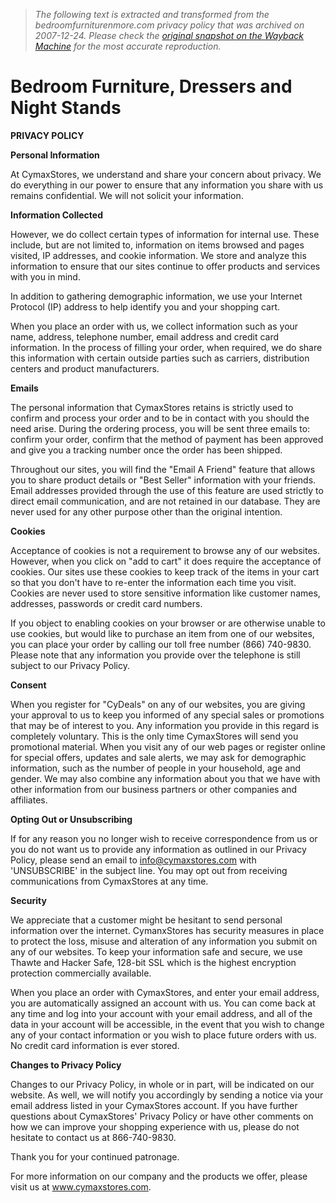 > *The following text is extracted and transformed from the bedroomfurniturenmore.com privacy policy that was archived on 2007-12-24. Please check the [original snapshot on the Wayback Machine](https://web.archive.org/web/20071224050849id_/http%3A//www.bedroomfurniturenmore.com/scripts/page.asp%3FidPage%3D6) for the most accurate reproduction.*

# Bedroom Furniture, Dressers and Night Stands

**PRIVACY POLICY**

**Personal Information**

At CymaxStores, we understand and share your concern about privacy. We do everything in our power to ensure that any information you share with us remains confidential. We will not solicit your information. 

  
**Information Collected**

However, we do collect certain types of information for internal use. These include, but are not limited to, information on items browsed and pages visited, IP addresses, and cookie information. We store and analyze this information to ensure that our sites continue to offer products and services with you in mind.

In addition to gathering demographic information, we use your Internet Protocol (IP) address to help identify you and your shopping cart.

When you place an order with us, we collect information such as your name, address, telephone number, email address and credit card information. In the process of filling your order, when required, we do share this information with certain outside parties such as carriers, distribution centers and product manufacturers.

**Emails**

The personal information that CymaxStores retains is strictly used to confirm and process your order and to be in contact with you should the need arise. During the ordering process, you will be sent three emails to: confirm your order, confirm that the method of payment has been approved and give you a tracking number once the order has been shipped.

Throughout our sites, you will find the "Email A Friend" feature that allows you to share product details or "Best Seller" information with your friends. Email addresses provided through the use of this feature are used strictly to direct email communication, and are not retained in our database. They are never used for any other purpose other than the original intention.

  
**Cookies**

Acceptance of cookies is not a requirement to browse any of our websites. However, when you click on "add to cart" it does require the acceptance of cookies. Our sites use these cookies to keep track of the items in your cart so that you don't have to re-enter the information each time you visit. Cookies are never used to store sensitive information like customer names, addresses, passwords or credit card numbers.

If you object to enabling cookies on your browser or are otherwise unable to use cookies, but would like to purchase an item from one of our websites, you can place your order by calling our toll free number (866) 740-9830. Please note that any information you provide over the telephone is still subject to our Privacy Policy.

  
**Consent**

When you register for "CyDeals" on any of our websites, you are giving your approval to us to keep you informed of any special sales or promotions that may be of interest to you. Any information you provide in this regard is completely voluntary. This is the only time CymaxStores will send you promotional material. When you visit any of our web pages or register online for special offers, updates and sale alerts, we may ask for demographic information, such as the number of people in your household, age and gender. We may also combine any information about you that we have with other information from our business partners or other companies and affiliates.

  
**Opting Out or Unsubscribing**

If for any reason you no longer wish to receive correspondence from us or you do not want us to provide any information as outlined in our Privacy Policy, please send an email to [info@cymaxstores.com](mailto:info@cymaxstores.com) with 'UNSUBSCRIBE' in the subject line. You may opt out from receiving communications from CymaxStores at any time.

  
**Security**

We appreciate that a customer might be hesitant to send personal information over the internet. CymanxStores has security measures in place to protect the loss, misuse and alteration of any information you submit on any of our websites. To keep your information safe and secure, we use Thawte and Hacker Safe, 128-bit SSL which is the highest encryption protection commercially available.

When you place an order with CymaxStores, and enter your email address, you are automatically assigned an account with us. You can come back at any time and log into your account with your email address, and all of the data in your account will be accessible, in the event that you wish to change any of your contact information or you wish to place future orders with us. No credit card information is ever stored.

**Changes to Privacy Policy**

Changes to our Privacy Policy, in whole or in part, will be indicated on our website. As well, we will notify you accordingly by sending a notice via your email address listed in your CymaxStores account. If you have further questions about CymaxStores' Privacy Policy or have other comments on how we can improve your shopping experience with us, please do not hesitate to contact us at 866-740-9830.

Thank you for your continued patronage.

  
For more information on our company and the products we offer, please visit us at www.cymaxstores.com.  


